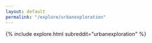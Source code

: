 ```yaml
---
layout: default
permalink: "/explore/urbanexploration"
---
```


<link rel="stylesheet" type="text/css" href="/static/css/explore.css">
{% include explore.html subreddit="urbanexploration" %}
